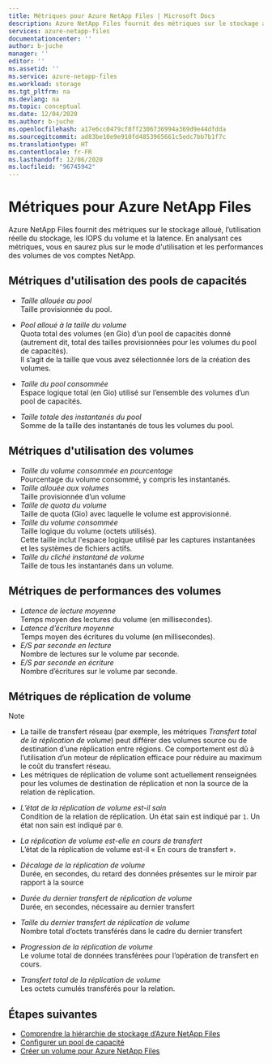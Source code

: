 ```yaml
---
title: Métriques pour Azure NetApp Files | Microsoft Docs
description: Azure NetApp Files fournit des métriques sur le stockage alloué, l’utilisation réelle du stockage, les IOPS du volume et la latence. Utilisez ces métriques pour comprendre l’utilisation et les performances.
services: azure-netapp-files
documentationcenter: ''
author: b-juche
manager: ''
editor: ''
ms.assetid: ''
ms.service: azure-netapp-files
ms.workload: storage
ms.tgt_pltfrm: na
ms.devlang: na
ms.topic: conceptual
ms.date: 12/04/2020
ms.author: b-juche
ms.openlocfilehash: a17e6cc0479cf8ff2306736994a369d9e44dfdda
ms.sourcegitcommit: ad83be10e9e910fd4853965661c5edc7bb7b1f7c
ms.translationtype: HT
ms.contentlocale: fr-FR
ms.lasthandoff: 12/06/2020
ms.locfileid: "96745942"
---
```

# <a name="metrics-for-azure-netapp-files"></a>Métriques pour Azure NetApp Files

Azure NetApp Files fournit des métriques sur le stockage alloué, l’utilisation réelle du stockage, les IOPS du volume et la latence. En analysant ces métriques, vous en saurez plus sur le mode d'utilisation et les performances des volumes de vos comptes NetApp.  

## <a name="usage-metrics-for-capacity-pools"></a><a name="capacity_pools"></a>Métriques d'utilisation des pools de capacités

- *Taille allouée au pool*   
    Taille provisionnée du pool.

- *Pool alloué à la taille du volume*  
    Quota total des volumes (en Gio) d’un pool de capacités donné (autrement dit, total des tailles provisionnées pour les volumes du pool de capacités).  
    Il s’agit de la taille que vous avez sélectionnée lors de la création des volumes.  

- *Taille du pool consommée*  
    Espace logique total (en Gio) utilisé sur l’ensemble des volumes d’un pool de capacités.  

- *Taille totale des instantanés du pool*    
    Somme de la taille des instantanés de tous les volumes du pool.

## <a name="usage-metrics-for-volumes"></a><a name="volumes"></a>Métriques d'utilisation des volumes

- *Taille du volume consommée en pourcentage*    
    Pourcentage du volume consommé, y compris les instantanés.  
- *Taille allouée aux volumes*   
    Taille provisionnée d’un volume
- *Taille de quota du volume*    
    Taille de quota (Gio) avec laquelle le volume est approvisionné.   
-  *Taille du volume consommée*  
    Taille logique du volume (octets utilisés).  
    Cette taille inclut l'espace logique utilisé par les captures instantanées et les systèmes de fichiers actifs.  
- *Taille du cliché instantané de volume*   
   Taille de tous les instantanés dans un volume.  

## <a name="performance-metrics-for-volumes"></a>Métriques de performances des volumes

- *Latence de lecture moyenne*   
    Temps moyen des lectures du volume (en millisecondes).
- *Latence d’écriture moyenne*   
    Temps moyen des écritures du volume (en millisecondes).
- *E/S par seconde en lecture*   
    Nombre de lectures sur le volume par seconde.
- *E/S par seconde en écriture*   
    Nombre d’écritures sur le volume par seconde.
<!-- These two metrics are not yet available, until ~ 2020.09
- *Read MiB/s*   
    Read throughput in bytes per second.
- *Write MiB/s*   
    Write throughput in bytes per second.
--> 
<!-- ANF-4128; 2020.07
- *Pool Provisioned Throughput*   
    The total throughput a capacity pool can provide to its volumes based on "Pool Provisioned Size" and "Service Level".
- *Pool Allocated to Volume Throughput*   
    The total throughput allocated to volumes in a given capacity pool (that is, the total of the volumes' allocated throughput in the capacity pool).
-->

<!-- ANF-6443; 2020.11
- *Pool Consumed Throughput*    
    The total throughput being consumed by volumes in a given capacity pool.
-->


## <a name="volume-replication-metrics"></a><a name="replication"></a>Métriques de réplication de volume

> [!NOTE] 
> * La taille de transfert réseau (par exemple, les métriques *Transfert total de la réplication de volume*) peut différer des volumes source ou de destination d’une réplication entre régions. Ce comportement est dû à l’utilisation d’un moteur de réplication efficace pour réduire au maximum le coût du transfert réseau.
> * Les métriques de réplication de volume sont actuellement renseignées pour les volumes de destination de réplication et non la source de la relation de réplication.

- *L’état de la réplication de volume est-il sain*   
    Condition de la relation de réplication. Un état sain est indiqué par `1`. Un état non sain est indiqué par `0`.

- *La réplication de volume est-elle en cours de transfert*    
    L’état de la réplication de volume est-il « En cours de transfert ». 
 
- *Décalage de la réplication de volume*   
    Durée, en secondes, du retard des données présentes sur le miroir par rapport à la source 

- *Durée du dernier transfert de réplication de volume*   
    Durée, en secondes, nécessaire au dernier transfert 

- *Taille du dernier transfert de réplication de volume*    
    Nombre total d’octets transférés dans le cadre du dernier transfert 

- *Progression de la réplication de volume*    
    Le volume total de données transférées pour l’opération de transfert en cours. 

- *Transfert total de la réplication de volume*   
    Les octets cumulés transférés pour la relation. 

## <a name="next-steps"></a>Étapes suivantes

* [Comprendre la hiérarchie de stockage d’Azure NetApp Files](azure-netapp-files-understand-storage-hierarchy.md)
* [Configurer un pool de capacité](azure-netapp-files-set-up-capacity-pool.md)
* [Créer un volume pour Azure NetApp Files](azure-netapp-files-create-volumes.md)
